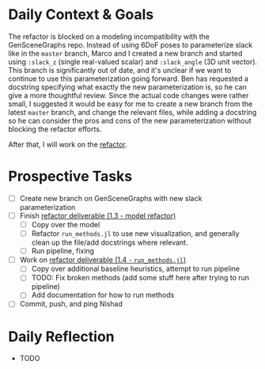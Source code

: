# Daily Context & Goals

The refactor is blocked on a modeling incompatibility with the GenSceneGraphs
repo. Instead of using 6DoF poses to parameterize slack like in the `master`
branch, Marco and I created a new branch and started using `:slack_z` (single
real-valued scalar) and `:slack_angle` (3D unit vector). This branch is
significantly out of date, and it's unclear if we want to continue to use this
parameterization going forward. Ben has requested a docstring specifying what
exactly the new parameterization is, so he can give a more thoughtful review.
Since the actual code changes were rather small, I suggested it would be easy for me 
to create a new branch from the latest `master` branch, and change the relevant
files, while adding a docstring so he can consider the pros and cons of the new
parameterization without blocking the refactor efforts.

After that, I will work on the [refactor](RefactorDerenderingUsingGenSceneGraphs.md).

# Prospective Tasks

* [ ] Create new branch on GenSceneGraphs with new slack parameterization
* [ ] Finish [refactor deliverable (1.3 - model refactor)](RefactorDerenderingUsingGenSceneGraphs.md#Deliverables)
    * [ ] Copy over the model
    * [ ] Refactor `run_methods.jl` to use new visualization, and generally
          clean up the file/add docstrings where relevant.
    * [ ] Run pipeline, fixing 
* [ ] Work on [refactor deliverable (1.4 - `run_methods.jl`)](RefactorDerenderingUsingGenSceneGraphs.md#Deliverables)
    * [ ] Copy over additional baseline heuristics, attempt to run pipeline
    * [ ] TODO: Fix broken methods (add some stuff here after trying to run pipeline)
    * [ ] Add documentation for how to run methods
* [ ] Commit, push, and ping Nishad

# Daily Reflection

* TODO
